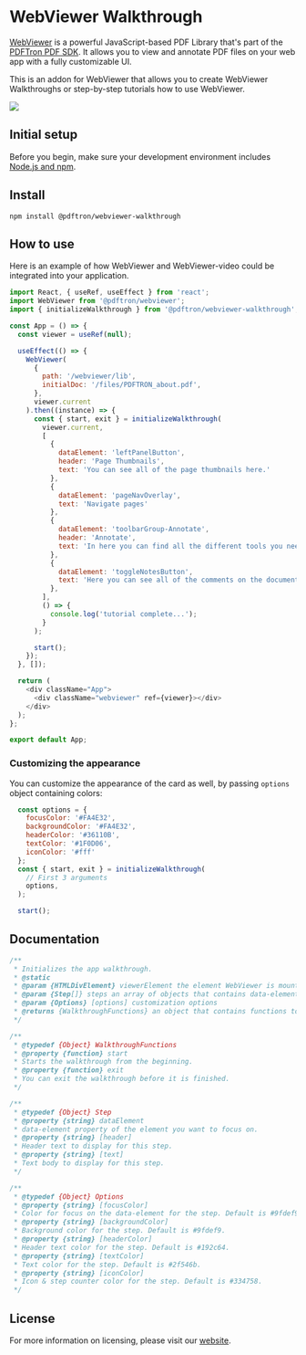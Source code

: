 # WebViewer Walkthrough

[WebViewer](https://www.pdftron.com/webviewer) is a powerful JavaScript-based PDF Library that's part of the [PDFTron PDF SDK](https://www.pdftron.com). It allows you to view and annotate PDF files on your web app with a fully customizable UI.

This is an addon for WebViewer that allows you to create WebViewer Walkthroughs or step-by-step tutorials how to use WebViewer.

<img src="http://pdftron.s3.amazonaws.com/custom/websitefiles/web/webviewer-walkthrough.png">

## Initial setup

Before you begin, make sure your development environment includes [Node.js and npm](https://www.npmjs.com/get-npm).

## Install

```
npm install @pdftron/webviewer-walkthrough
```

## How to use

Here is an example of how WebViewer and WebViewer-video could be integrated into your application.

```javascript
import React, { useRef, useEffect } from 'react';
import WebViewer from '@pdftron/webviewer';
import { initializeWalkthrough } from '@pdftron/webviewer-walkthrough';

const App = () => {
  const viewer = useRef(null);

  useEffect(() => {
    WebViewer(
      {
        path: '/webviewer/lib',
        initialDoc: '/files/PDFTRON_about.pdf',
      },
      viewer.current
    ).then((instance) => {
      const { start, exit } = initializeWalkthrough(
        viewer.current,
        [
          {
            dataElement: 'leftPanelButton',
            header: 'Page Thumbnails',
            text: 'You can see all of the page thumbnails here.'
          },
          {
            dataElement: 'pageNavOverlay',
            text: 'Navigate pages'
          },
          {
            dataElement: 'toolbarGroup-Annotate',
            header: 'Annotate',
            text: 'In here you can find all the different tools you need to work with document.'
          },
          {
            dataElement: 'toggleNotesButton',
            text: 'Here you can see all of the comments on the document.'
          },
        ],
        () => {
          console.log('tutorial complete...');
        }
      );

      start();
    });
  }, []);

  return (
    <div className="App">
      <div className="webviewer" ref={viewer}></div>
    </div>
  );
};

export default App;
```

### Customizing the appearance

You can customize the appearance of the card as well, by passing `options` object containing colors:

```javascript
  const options = {
    focusColor: '#FA4E32',
    backgroundColor: '#FA4E32',
    headerColor: '#36110B',
    textColor: '#1F0D06',
    iconColor: '#fff'
  };
  const { start, exit } = initializeWalkthrough(
    // First 3 arguments
    options,
  );

  start();
```

## Documentation

```typescript
/**
 * Initializes the app walkthrough.
 * @static
 * @param {HTMLDivElement} viewerElement the element WebViewer is mounted on.
 * @param {Step[]} steps an array of objects that contains data-element and tip text top be shown
 * @param {Options} [options] customization options
 * @returns {WalkthroughFunctions} an object that contains functions to start the walkthrough and to finish it early.
 */

/**
 * @typedef {Object} WalkthroughFunctions
 * @property {function} start
 * Starts the walkthrough from the beginning.
 * @property {function} exit
 * You can exit the walkthrough before it is finished.
 */

/**
 * @typedef {Object} Step
 * @property {string} dataElement
 * data-element property of the element you want to focus on.
 * @property {string} [header]
 * Header text to display for this step.
 * @property {string} [text]
 * Text body to display for this step.
 */

/**
 * @typedef {Object} Options
 * @property {string} [focusColor]
 * Color for focus on the data-element for the step. Default is #9fdef9.
 * @property {string} [backgroundColor]
 * Background color for the step. Default is #9fdef9.
 * @property {string} [headerColor]
 * Header text color for the step. Default is #192c64.
 * @property {string} [textColor]
 * Text color for the step. Default is #2f546b.
 * @property {string} [iconColor]
 * Icon & step counter color for the step. Default is #334758.
 */
```
## License

For more information on licensing, please visit our [website](https://www.pdftron.com/licensing/).

